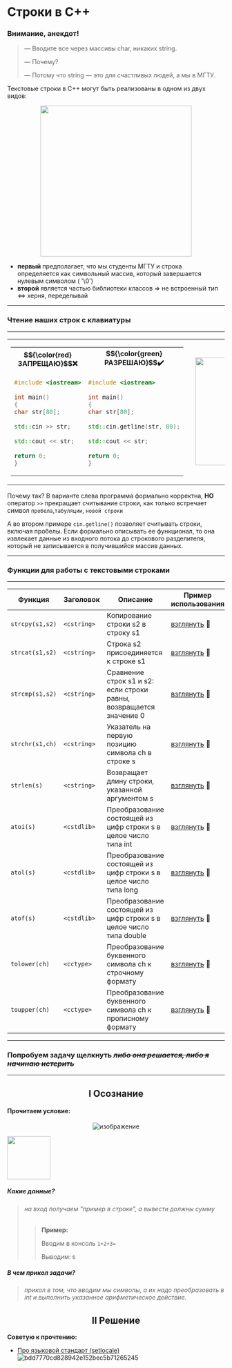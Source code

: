   
# Строки в С++ 

### Внимание, анекдот!

> — Вводите все через массивы char, никаких string.
> 
> — Почему?
> 
> — Потому что string — это для счастливых людей, а мы в МГТУ.



Текстовые строки в С++ могут быть реализованы в одном из двух видов:
<div align="center">
<img src="https://github.com/user-attachments/assets/f060f13c-de09-4393-bc5c-1ae00a717187" width="350px">
</div>

* __первый__ предполагает, что мы студенты МГТУ и строка определяется как символьный массив, который завершается нулевым символом ( '\0')
* __второй__ является частью библиотеки классов => не встроенный тип <=> херня, переделывай

-----
  
### Чтение наших строк с клавиатуры

----
<div>
<table align="center">
  <tr>
    <td>
     <table>
        <tr>
            <th>$${\color{red}ЗАПРЕЩАЮ}$$❌</th>
            <th>$${\color{green}РАЗРЕШАЮ}$$✔️</th>
        </tr>
        <tr>
            <td>
          
```cpp
#include <iostream>
          
int main()
{
char str[80];
          
std::cin >> str;
          
std::cout << str;
          
return 0;
}
```
</td>
     <td>
          
```cpp
#include <iostream>
          
int main()
{
char str[80];
          
std::cin.getline(str, 80);
          
std::cout << str;
          
return 0;
}
```
</td>
        </tr>
      </table>
 </td>
<td style="padding-left: 20px;">
    <img src="https://github.com/user-attachments/assets/22411220-6d0c-4a36-8592-dac9f2a3af45" width="250px">
</td>
</tr> </table>
</div>

Почему так? В варианте слева программа формально корректна, __НО__ оператор `>>` прекращает считывание строки, как только встречает символ `пробела`,`табуляции`, `новой строки`

А во втором примере `cin.getline()` позволяет считывать строки, включая пробелы. Если формально описывать ее функционал, то она извлекает данные из входного потока до строкового разделителя, который не записывается в получившийся массив данных.

----

### Функции для работы с текстовыми строками  
-----

| Функция | Заголовок | Описание | Пример использования |
| ----------- | ----------- | ----------- | ----------- |
| `strcpy(s1,s2)`    | `<cstring>`   | Копирование строки s2 в строку s1  | [взглянуть](https://github.com/Ms1black/cstring-lecture/blob/strcpy/example.cpp) 🔞|
| `strcat(s1,s2)`    | `<cstring>`   | Строка s2 присоединяется к строке s1  | [взглянуть](https://github.com/Ms1black/cstring-lecture/blob/strcat/example.cpp) 🔞|
| `strcmp(s1,s2)`    | `<cstring>`   | Сравнение строк s1 и s2: если строки равны, возвращается значение 0  | [взглянуть](https://github.com/Ms1black/cstring-lecture/blob/strcmp/example.cpp) 🔞|
| `strchr(s1,ch)`    | `<cstring>`   | Указатель на первую позицию символа ch в строке s  | [взглянуть](https://github.com/Ms1black/cstring-lecture/blob/strchr/example.cpp) 🔞|
| `strlen(s)`    | `<cstring>`   | Возвращает длину строки, указанной аргументом s  | [взглянуть](https://github.com/Ms1black/cstring-lecture/blob/strlen/example.cpp) 🔞|
| `atoi(s)`    | `<cstdlib>`   | Преобразование состоящей из цифр строки s в целое число типа int  | [взглянуть](https://github.com/Ms1black/cstring-lecture/blob/atoi/example.cpp) 🔞|
| `atol(s)`    | `<cstdlib>`   | Преобразование состоящей из цифр строки s в целое число типа long  | [взглянуть](https://github.com/Ms1black/cstring-lecture/blob/atol/example.cpp) 🔞|
| `atof(s)`    | `<cstdlib>`   | Преобразование состоящей из цифр строки s в целое число типа double | [взглянуть](https://github.com/Ms1black/cstring-lecture/blob/atof/example.cpp) 🔞|
| `tolower(ch)`    | `<cctype>`   | Преобразование буквенного символа ch к строчному формату  | [взглянуть](https://github.com/Ms1black/cstring-lecture/blob/tolower/example.cpp) 🔞|
| `toupper(ch)`    | `<cctype>`   | Преобразование буквенного символа ch к прописному формату  | [взглянуть](https://github.com/Ms1black/cstring-lecture/blob/toupper/example.cpp) 🔞|

-----

###  Попробуем задачу щелкнуть  *~~либо она решается, либо я начинаю истерить~~*
<div align="center">
  
-----
I Осознание
-----

</div>

#### Прочитаем условие:
<div align="center">
  
![изображение](https://github.com/user-attachments/assets/211fa716-39f7-426d-a405-d5975106aa52)
</div>


<img src="https://github.com/user-attachments/assets/b437fde5-e0a0-4de6-b168-290dc5ceb5e9" width="100px">

##### Какие данные?
>###### на вход получаем "пример в строке", а вывести должны сумму
>>__Пример:__ 
>>
>>Вводим в консоль `1+2+3=`
>>
>>Выводим: `6`


##### В чем прикол задачи?
>###### прикол в том, что вводим мы символы, а их надо преобразовать в int и выполнить указанное арифметическое действие.

<div align="center">
  
II Решение
-----




</div>

**Советую к прочтению:**
- [Про языковой стандарт (setlocale)](https://learn.microsoft.com/ru-ru/cpp/c-runtime-library/reference/setlocale-wsetlocale?view=msvc-170)
![bdd7770cd828942e152bec5b71265245](https://github.com/user-attachments/assets/f6c87c1b-81a2-420b-b191-6013b07f2926)

